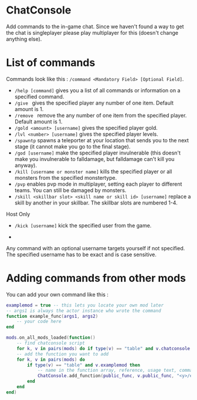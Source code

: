 # ChatConsole

Add commands to the in-game chat. Since we haven't found a way to get the chat is singleplayer please play multiplayer for this (doesn't change anything else).

# List of commands

Commands look like this : ```/command <Mandatory Field> [Optional Field]```.

* ```/help [command]``` gives you a list of all commands or information on a specified command.
* ```/give ``` gives the specified player any number of one item. Default amount is 1.
* ```/remove ``` remove the any number of one item from the specified player. Default amount is 1.
* ```/gold <amount> [username]``` gives the specified player gold.
* ```/lvl <number> [username]``` gives the specified player levels.
* ```/spawntp``` spawns a teleporter at your location that sends you to the next stage (it cannot make you go to the final stage).
* ```/god [username]``` make the specified player invulnerable (this doesn't make you invulnerable to falldamage, but falldamage can't kill you anyway).
* ```/kill [username or monster name]``` kills the specified player or all monsters from the specified monstertype.
* ```/pvp``` enables pvp mode in multiplayer, setting each player to different teams. You can still be damaged by monsters.
* ```/skill <skillbar slot> <skill name or skill id> [username]``` replace a skill by another in your skillbar. The skillbar slots are numbered 1-4.


Host Only
* ```/kick [username]``` kick the specified user from the game.

* ``` ```

Any command with an optional username targets yourself if not specified. The specified username has to be exact and is case sensitive.


# Adding commands from other mods

You can add your own command like this :

```lua
examplemod = true -- this lets you locate your own mod later
-- args1 is always the actor instance who wrote the command
function example_func(args1, args2)
    -- your code here
end

mods.on_all_mods_loaded(function() 
    -- find chatconsole script
    for k, v in pairs(mods) do if type(v) == "table" and v.chatconsole then ChatConsole = v end end 
    -- add the function you want to add
    for k, v in pairs(mods) do
        if type(v) == "table" and v.examplemod then 
            -- name in the function array, reference, usage text, command ("/example")
            ChatConsole.add_function(public_func, v.public_func, "<y>/example <example mandatory field> [example optional field]", "example")
        end 
    end
end)
```
